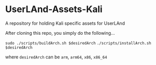 # UserLAnd-Assets-Kali
A repository for holding Kali specific assets for UserLAnd

After cloning this repo, you simply do the following...  

`sudo ./scripts/buildArch.sh $desiredArch` 
`./scripts/installArch.sh $desiredArch`

where `desiredArch` can be `arm`, `arm64`, `x86`, `x86_64`
